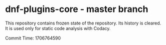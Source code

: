# dnf-plugins-core - master branch

This repository contains frozen state of the repository.
Its history is cleared. It is used only for static code
analysis with Codacy.

Commit Time: 1706764590